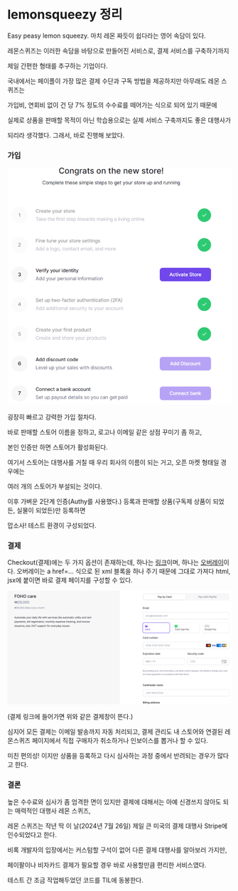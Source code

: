 # lemonsqueezy 정리

Easy peasy lemon squeezy. 마치 레몬 짜듯이 쉽다라는 영어 속담이 있다.

레몬스퀴즈는 이러한 속담을 바탕으로 만들어진 서비스로, 결제 서비스를 구축하기까지

제일 간편한 형태를 추구하는 기업이다.

국내에서는 페이플이 가장 많은 결제 수단과 구독 방법을 제공하지만 아무래도 레몬 스퀴즈는

가입비, 연회비 없이 건 당 7% 정도의 수수료를 떼어가는 식으로 되어 있기 때문에

실제로 상품을 판매할 목적이 아닌 학습용으로는 실제 서비스 구축까지도 좋은 대행사가

되리라 생각했다. 그래서, 바로 진행해 보았다.

### 가입

![image.png](image.png)

굉장히 빠르고 강력한 가입 절차다.

바로 판매할 스토어 이름을 정하고, 로고나 이메일 같은 상점 꾸미기 좀 하고,

본인 인증만 하면 스토어가 활성화된다. 

여기서 스토어는 대행사를 거칠 때 우리 회사의 이름이 되는 거고, 오픈 마켓 형태일 경우에는

여러 개의 스토어가 부설되는 것이다.

이후 가벼운 2단계 인증(Authy를 사용했다.) 등록과 판매할 상품(구독제 상품이 되었든, 실물이 되었든)만 등록하면

맙소사! 테스트 환경이 구성되었다.

### 결제

Checkout(결제)에는 두 가지 옵션이 존재하는데, 하나는 [링크](https://myunsyeya.lemonsqueezy.com/buy/4ac35e59-3437-44c3-8de8-573d4dec8902)이며, 하나는 [오버레이](https://myunsyeya.lemonsqueezy.com/buy/4ac35e59-3437-44c3-8de8-573d4dec8902?embed=1)이다.
오버레이는 a href=… 식으로 된 xml 블록을 하나 주기 때문에 그대로 가져다 html, jsx에 붙이면 바로 결제 페이지를 구성할 수 있다.

![image.png](image%201.png)

(결제 링크에 들어가면 위와 같은 결제창이 뜬다.)

심지어 모든 결제는 이메일 발송까지 자동 처리되고, 결제 관리도 내 스토어와 연결된 레몬스퀴즈 페이지에서 직접 구매자가 취소하거나 인보이스를 뽑거나 할 수 있다.

미친 편의성! 이지만 상품을 등록하고 다시 심사하는 과정 중에서 반려되는 경우가 많다고 한다. 

### 결론

높은 수수료와 심사가 좀 엄격한 면이 있지만 결제에 대해서는 아예 신경쓰지 않아도 되는 매력적인 대행사 레몬 스퀴즈,

레몬 스퀴즈는 작년 딱 이 날(2024년 7월 26일) 제일 큰 미국의 결제 대행사 Stripe에 인수되었다고 한다.

비록 개발자의 입장에서는 커스텀할 구석이 없어 다른 결제 대행사를 알아보러 가지만,

페이팔이나 비자카드 결제가 필요할 경우 바로 사용할만큼 편리한 서비스였다.

테스트 간 조금 작업해두었던 코드를 TIL에 동봉한다.